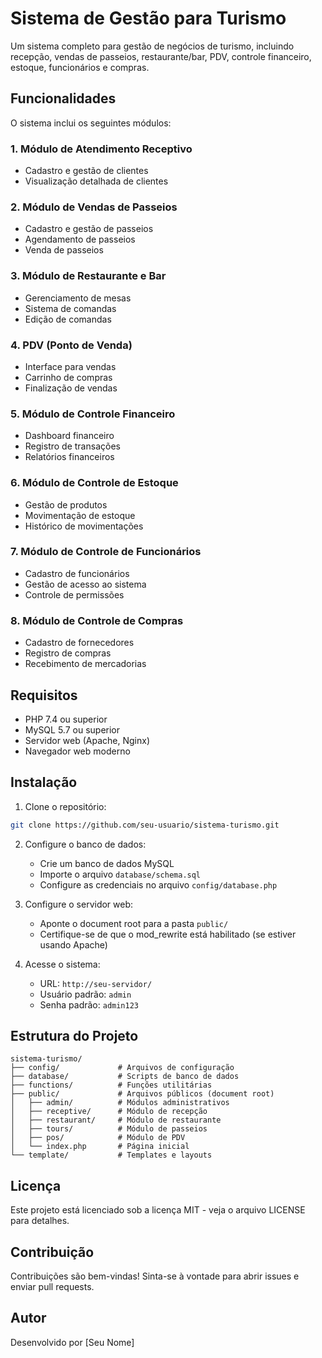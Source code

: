 # Sistema de Gestão para Turismo

Um sistema completo para gestão de negócios de turismo, incluindo recepção, vendas de passeios, restaurante/bar, PDV, controle financeiro, estoque, funcionários e compras.

## Funcionalidades

O sistema inclui os seguintes módulos:

### 1. Módulo de Atendimento Receptivo
- Cadastro e gestão de clientes
- Visualização detalhada de clientes

### 2. Módulo de Vendas de Passeios
- Cadastro e gestão de passeios
- Agendamento de passeios
- Venda de passeios

### 3. Módulo de Restaurante e Bar
- Gerenciamento de mesas
- Sistema de comandas
- Edição de comandas

### 4. PDV (Ponto de Venda)
- Interface para vendas
- Carrinho de compras
- Finalização de vendas

### 5. Módulo de Controle Financeiro
- Dashboard financeiro
- Registro de transações
- Relatórios financeiros

### 6. Módulo de Controle de Estoque
- Gestão de produtos
- Movimentação de estoque
- Histórico de movimentações

### 7. Módulo de Controle de Funcionários
- Cadastro de funcionários
- Gestão de acesso ao sistema
- Controle de permissões

### 8. Módulo de Controle de Compras
- Cadastro de fornecedores
- Registro de compras
- Recebimento de mercadorias

## Requisitos

- PHP 7.4 ou superior
- MySQL 5.7 ou superior
- Servidor web (Apache, Nginx)
- Navegador web moderno

## Instalação

1. Clone o repositório:
```bash
git clone https://github.com/seu-usuario/sistema-turismo.git
```

2. Configure o banco de dados:
   - Crie um banco de dados MySQL
   - Importe o arquivo `database/schema.sql`
   - Configure as credenciais no arquivo `config/database.php`

3. Configure o servidor web:
   - Aponte o document root para a pasta `public/`
   - Certifique-se de que o mod_rewrite está habilitado (se estiver usando Apache)

4. Acesse o sistema:
   - URL: `http://seu-servidor/`
   - Usuário padrão: `admin`
   - Senha padrão: `admin123`

## Estrutura do Projeto

```
sistema-turismo/
├── config/             # Arquivos de configuração
├── database/           # Scripts de banco de dados
├── functions/          # Funções utilitárias
├── public/             # Arquivos públicos (document root)
│   ├── admin/          # Módulos administrativos
│   ├── receptive/      # Módulo de recepção
│   ├── restaurant/     # Módulo de restaurante
│   ├── tours/          # Módulo de passeios
│   ├── pos/            # Módulo de PDV
│   └── index.php       # Página inicial
└── template/           # Templates e layouts
```

## Licença

Este projeto está licenciado sob a licença MIT - veja o arquivo LICENSE para detalhes.

## Contribuição

Contribuições são bem-vindas! Sinta-se à vontade para abrir issues e enviar pull requests.

## Autor

Desenvolvido por [Seu Nome]
